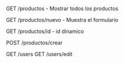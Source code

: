 GET /productos - Mostrar todos los productos

GET /productos/nuevo - Muestra el formulario

GET /productos/id - id dinamico

POST /productos/crear

GET /users
GET /users/edit